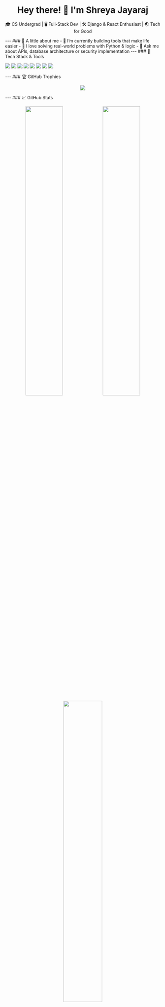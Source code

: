 <h1 align="center">Hey there! 👋 I'm Shreya Jayaraj </h1>
<p align="center">
  🎓 CS Undergrad | 🖥️ Full-Stack Dev | 🛠️ Django & React Enthusiast | 🌏 Tech for Good  
</p>
---
### 🚀 A little about me
- 🔭 I’m currently building tools that make life easier
- 🧠 I love solving real-world problems with Python & logic
- 💬 Ask me about APIs, database architecture or security implementation
---
### 🔧 Tech Stack & Tools
<p align="left">
  <img src="https://img.shields.io/badge/Python-3776AB?style=flat&logo=python&logoColor=white"/>
  <img src="https://img.shields.io/badge/Django-092E20?style=flat&logo=django&logoColor=white"/>
  <img src="https://img.shields.io/badge/React-20232A?style=flat&logo=react&logoColor=61DAFB"/>
  <img src="https://img.shields.io/badge/PostgreSQL-4169E1?style=flat&logo=postgresql&logoColor=white"/>
  <img src="https://img.shields.io/badge/Tailwind_CSS-38B2AC?style=flat&logo=tailwind-css&logoColor=white"/>
  <img src="https://img.shields.io/badge/JavaScript-F7DF1E?style=flat&logo=javascript&logoColor=black"/>
  <img src="https://img.shields.io/badge/Figma-F24E1E?style=flat&logo=figma&logoColor=white"/>
  <img src="https://img.shields.io/badge/VS_Code-007ACC?style=flat&logo=visual-studio-code&logoColor=white"/>
</p>
---
### 🏆 GitHub Trophies
<p align="center">
  <img src="https://github-profile-trophy.vercel.app/?username=Shreya-Jayaraj&theme=radical&margin-w=10&margin-h=10&no-frame=true" />
</p>
---
### 📈 GitHub Stats
<p align="center">
  <img src="https://github-readme-stats.vercel.app/api?username=Shreya-Jayaraj&show_icons=true&theme=tokyonight&count_private=true&hide=issues" width="49%"/>
  <img src="https://streak-stats.demolab.com?user=Shreya-Jayaraj&theme=tokyonight&hide_border=false" width="49%"/>
</p>
<p align="center">
  <img src="https://github-readme-stats.vercel.app/api/top-langs/?username=Shreya-Jayaraj&layout=compact&theme=tokyonight&langs_count=6" width="50%"/>
</p>
---
### 📬 Let’s Connect
- 💼 [LinkedIn](https://www.linkedin.com/in/shreya-jayaraj/)
- 💌 Feel free to drop an email!

make it better. add anythin that will make it more fun
